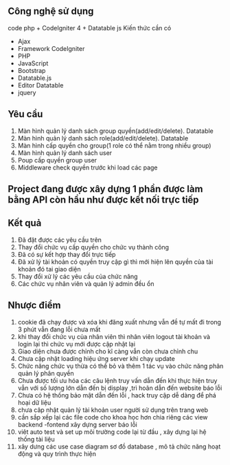 ## Công nghệ sử dụng 
code php + CodeIgniter 4 + Datatable js
Kiến thức cần có
- Ajax
- Framework CodeIgniter 
- PHP
- JavaScript
- Bootstrap
- Datatable.js
- Editor Datatable
- jquery

## Yêu cầu 
1. Màn hình quản lý danh sách group quyền(add/edit/delete). Datatable
2. Màn hình quản lý danh sách role(add/edit/delete). Datatable
3. Màn hình cấp quyền cho group(1 role có thể nằm trong nhiều group)
4. Màn hình quản lý danh sách user
5. Poup cấp quyền group user
6. Middleware check quyền trước khi load các page

## Project đang được xây dựng 1 phần được làm bằng API còn hầu như được kết nối trực tiếp

## Kết quả 
1. Đã đặt được các yêu cầu trên 
2. Thay đổi chức vụ cấp quyền cho chức vụ thành công
3. Đã có sự kết hợp thay đổi trực tiếp 
4. Đã xử lý tài khoản có quyền truy cập gì thì mới hiện lên quyền của tài khoản đó tai giao diện
5. Thay đổi xử lý các yêu cầu của chức năng
6. Các chức vụ nhân viên và quản lý admin đều ổn
## Nhược điểm 
1. cookie đã chạy được và xóa khi đăng xuất nhưng vẫn đề tự mất đi trong 3 phút vẫn đang lỗi chưa mất
2. khi thay đổi chức vụ của nhân viên thì nhân viên logout tài khoản và login lại thì chức vụ mới được cập nhật lại
3. Giao diện chưa được chỉnh cho kĩ càng vẫn còn chưa chỉnh chu
4. Chưa cập nhật loading hiệu ứng server khi chạy update 
5. Chức năng chức vụ thừa có thể bỏ và thêm 1 tác vụ vào chức năng phân quản lý phân quyền 
6. Chưa được tối ưu hóa các câu lệnh truy vấn dẫn đến khi thực hiện truy vẫn với số lượng lớn dẫn đến bị display ,trì hoãn dẫn đến website báo lỗi
7. Chưa có hệ thống bảo mật dẫn đến lỗi , hack truy cập dễ dàng để phá hoại dữ liệu
8. chưa câp nhật quản lý tài khoản user người sử dụng trên trang web
9. cần sắp xếp lại các file code cho khoa học hơn chia riêng các view backend -fontend xây dựng server báo lỗi
10. viêt auto test và set up môi trường code lại từ đầu , xây dựng lại hệ thống tài liệu 
11. xây dưng các use case diagram sơ đồ database , mô tả  chức năng hoạt động và quy trình thực hiện 
